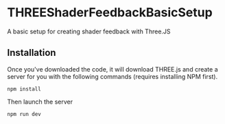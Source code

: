 # THREEShaderFeedbackBasicSetup
 
A basic setup for creating shader feedback with Three.JS

## Installation

Once you've downloaded the code, it will download THREE.js and create a server for you with the following commands (requires installing NPM first).

```
npm install
```

Then launch the server

```
npm run dev
```
